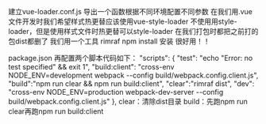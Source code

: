 建立vue-loader.conf.js 导出一个函数根据不同环境配置不同参数
在我们用.vue文件开发时我们希望样式热更替应该使用vue-style-loader 不使用用style-loader，但是使用样式文件时热更替可以style-loader
在我们打包时都把之前打的包dist都删了  我们用一个工具 rimraf npm install 安装  很好用！！

package.json 再配置两个脚本代码如下：
"scripts": {
    "test": "echo \"Error: no test specified\" && exit 1",
    "build:client": "cross-env NODE_ENV=development webpack --config build/webpack.config.client.js",
    "build":"npm run clear && npm run build:client",
    "clear":"rimraf dist",
    "dev": "cross-env NODE_ENV=production webpack-dev-server --config build/webpack.config.client.js"
  },
  clear：清除dist目录
  build：先跑npm run clear再跑npm run build:client
